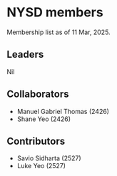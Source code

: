 # NYSD members

Membership list as of 11 Mar, 2025.

## Leaders

Nil

## Collaborators

- Manuel Gabriel Thomas (2426)
- Shane Yeo (2426)

## Contributors

- Savio Sidharta (2527)
- Luke Yeo (2527)
